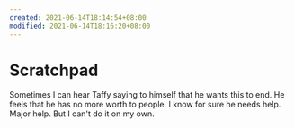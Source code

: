 ```yaml
---
created: 2021-06-14T18:14:54+08:00
modified: 2021-06-14T18:16:20+08:00
---
```


# Scratchpad

Sometimes I can hear Taffy saying to himself that he wants this to end. He feels that he has no more worth to people. I know for sure he needs help. Major help. But I can't do it on my own.
